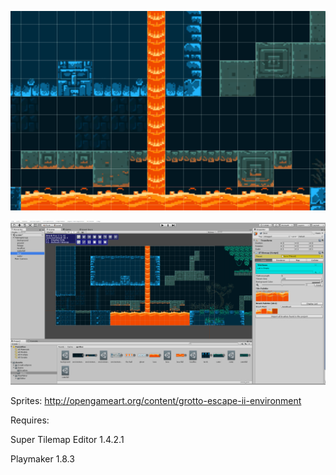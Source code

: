 ![Grotto Escape II](small.gif "Grotto Escape II")

![Editor View](full.gif)

Sprites: http://opengameart.org/content/grotto-escape-ii-environment

Requires: 

Super Tilemap Editor 1.4.2.1

Playmaker 1.8.3
